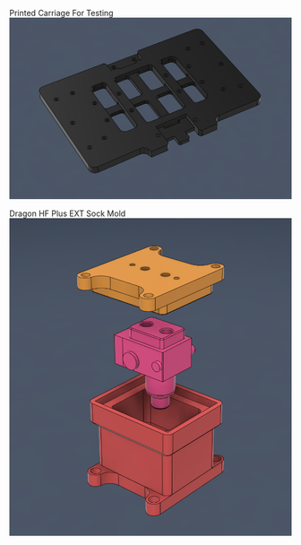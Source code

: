 Printed Carriage For Testing <br>
![Preview](/Images/prev_testcarriage.png)

Dragon HF Plus EXT Sock Mold <br>
![Preview](/Images/prev_mold.png)
